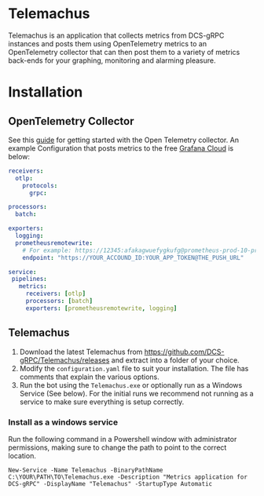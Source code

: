 # Telemachus

Telemachus is an application that collects metrics from DCS-gRPC instances
and posts them using OpenTelemetry metrics to an OpenTelemetry collector that
can then post them to a variety of metrics back-ends for your graphing, monitoring
and alarming pleasure.

# Installation

## OpenTelemetry Collector

See this [guide](https://opentelemetry.io/docs/collector/) for getting started
with the Open Telemetry collector. An example Configuration that posts metrics
to the free [Grafana Cloud](http://grafana.com) is below:

```yaml
receivers:
  otlp:
    protocols:
      grpc:

processors:
  batch:

exporters:
  logging:
  prometheusremotewrite:
    # For example: https://12345:afakagwuefygkufg@prometheus-prod-10-prod-us-central-0.grafana.net/api/prom/push
    endpoint: "https://YOUR_ACCOUND_ID:YOUR_APP_TOKEN@THE_PUSH_URL"

service:
 pipelines:
   metrics:
     receivers: [otlp]
     processors: [batch]
     exporters: [prometheusremotewrite, logging]
```

## Telemachus

1. Download the latest Telemachus from https://github.com/DCS-gRPC/Telemachus/releases and extract into a folder of your choice.
2. Modify the `configuration.yaml` file to suit your installation. The file
   has comments that explain the various options.
3. Run the bot using the `Telemachus.exe` or optionally run as a Windows Service
   (See below). For the initial runs we recommend not running as a service
   to make sure everything is setup correctly.

### Install as a windows service

Run the following command in a Powershell window with administrator
permissions, making sure to change the path to point to the correct location.

```
New-Service -Name Telemachus -BinaryPathName C:\YOUR\PATH\TO\Telemachus.exe -Description "Metrics application for DCS-gRPC" -DisplayName "Telemachus" -StartupType Automatic
```
